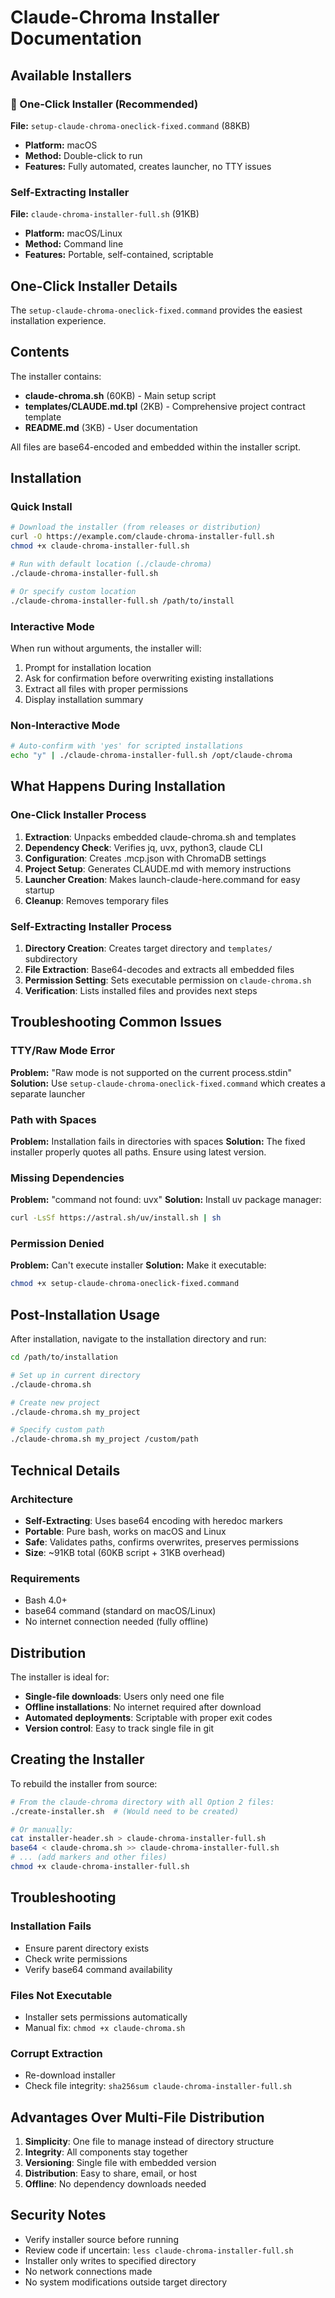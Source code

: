 # Claude-Chroma Installer Documentation

## Available Installers

### 🚀 One-Click Installer (Recommended)
**File:** `setup-claude-chroma-oneclick-fixed.command` (88KB)
- **Platform:** macOS
- **Method:** Double-click to run
- **Features:** Fully automated, creates launcher, no TTY issues

### Self-Extracting Installer
**File:** `claude-chroma-installer-full.sh` (91KB)
- **Platform:** macOS/Linux
- **Method:** Command line
- **Features:** Portable, self-contained, scriptable

## One-Click Installer Details

The `setup-claude-chroma-oneclick-fixed.command` provides the easiest installation experience.

## Contents
The installer contains:
- **claude-chroma.sh** (60KB) - Main setup script
- **templates/CLAUDE.md.tpl** (2KB) - Comprehensive project contract template
- **README.md** (3KB) - User documentation

All files are base64-encoded and embedded within the installer script.

## Installation

### Quick Install
```bash
# Download the installer (from releases or distribution)
curl -O https://example.com/claude-chroma-installer-full.sh
chmod +x claude-chroma-installer-full.sh

# Run with default location (./claude-chroma)
./claude-chroma-installer-full.sh

# Or specify custom location
./claude-chroma-installer-full.sh /path/to/install
```

### Interactive Mode
When run without arguments, the installer will:
1. Prompt for installation location
2. Ask for confirmation before overwriting existing installations
3. Extract all files with proper permissions
4. Display installation summary

### Non-Interactive Mode
```bash
# Auto-confirm with 'yes' for scripted installations
echo "y" | ./claude-chroma-installer-full.sh /opt/claude-chroma
```

## What Happens During Installation

### One-Click Installer Process
1. **Extraction**: Unpacks embedded claude-chroma.sh and templates
2. **Dependency Check**: Verifies jq, uvx, python3, claude CLI
3. **Configuration**: Creates .mcp.json with ChromaDB settings
4. **Project Setup**: Generates CLAUDE.md with memory instructions
5. **Launcher Creation**: Makes launch-claude-here.command for easy startup
6. **Cleanup**: Removes temporary files

### Self-Extracting Installer Process
1. **Directory Creation**: Creates target directory and `templates/` subdirectory
2. **File Extraction**: Base64-decodes and extracts all embedded files
3. **Permission Setting**: Sets executable permission on `claude-chroma.sh`
4. **Verification**: Lists installed files and provides next steps

## Troubleshooting Common Issues

### TTY/Raw Mode Error
**Problem:** "Raw mode is not supported on the current process.stdin"
**Solution:** Use `setup-claude-chroma-oneclick-fixed.command` which creates a separate launcher

### Path with Spaces
**Problem:** Installation fails in directories with spaces
**Solution:** The fixed installer properly quotes all paths. Ensure using latest version.

### Missing Dependencies
**Problem:** "command not found: uvx"
**Solution:** Install uv package manager:
```bash
curl -LsSf https://astral.sh/uv/install.sh | sh
```

### Permission Denied
**Problem:** Can't execute installer
**Solution:** Make it executable:
```bash
chmod +x setup-claude-chroma-oneclick-fixed.command
```

## Post-Installation Usage

After installation, navigate to the installation directory and run:

```bash
cd /path/to/installation

# Set up in current directory
./claude-chroma.sh

# Create new project
./claude-chroma.sh my_project

# Specify custom path
./claude-chroma.sh my_project /custom/path
```

## Technical Details

### Architecture
- **Self-Extracting**: Uses base64 encoding with heredoc markers
- **Portable**: Pure bash, works on macOS and Linux
- **Safe**: Validates paths, confirms overwrites, preserves permissions
- **Size**: ~91KB total (60KB script + 31KB overhead)

### Requirements
- Bash 4.0+
- base64 command (standard on macOS/Linux)
- No internet connection needed (fully offline)

## Distribution

The installer is ideal for:
- **Single-file downloads**: Users only need one file
- **Offline installations**: No internet required after download
- **Automated deployments**: Scriptable with proper exit codes
- **Version control**: Easy to track single file in git

## Creating the Installer

To rebuild the installer from source:

```bash
# From the claude-chroma directory with all Option 2 files:
./create-installer.sh  # (Would need to be created)

# Or manually:
cat installer-header.sh > claude-chroma-installer-full.sh
base64 < claude-chroma.sh >> claude-chroma-installer-full.sh
# ... (add markers and other files)
chmod +x claude-chroma-installer-full.sh
```

## Troubleshooting

### Installation Fails
- Ensure parent directory exists
- Check write permissions
- Verify base64 command availability

### Files Not Executable
- Installer sets permissions automatically
- Manual fix: `chmod +x claude-chroma.sh`

### Corrupt Extraction
- Re-download installer
- Check file integrity: `sha256sum claude-chroma-installer-full.sh`

## Advantages Over Multi-File Distribution

1. **Simplicity**: One file to manage instead of directory structure
2. **Integrity**: All components stay together
3. **Versioning**: Single file with embedded version
4. **Distribution**: Easy to share, email, or host
5. **Offline**: No dependency downloads needed

## Security Notes

- Verify installer source before running
- Review code if uncertain: `less claude-chroma-installer-full.sh`
- Installer only writes to specified directory
- No network connections made
- No system modifications outside target directory